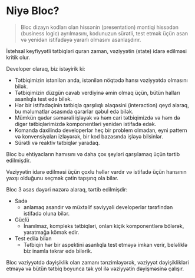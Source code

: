 # Niyə Bloc?

> Bloc dizayn kodları olan hissənin (presentation) məntiqi hissədən (business logic) ayrılmasını, kodunuzun sürətli, test etmək üçün asan və yenidən istifadəyə yararlı olmasını asanlaşdırır.

İstehsal keyfiyyətli tətbiqləri quran zaman, vəziyyətin (state) idarə edilməsi kritik olur.

Developer olaraq, biz istəyirik ki:

-  Tətbiqimizin istənilən anda, istənilən nöqtədə hansı vəziyyətdə olmasını bilək.
- Tətbiqimizin düzgün cavab verdiyinə əmin olmaq üçün, bütün halları asanlıqla test edə bilək.
- Hər bir istifadəçinin tətbiqlə qarşılıqlı əlaqəsini (interaction) qeyd alaraq, bu məlumatlar əsasında qərarlar qəbul edə bilək.
- Mümkün qədər səmərəli işləyək və həm cari tətbiqimizdə və həm də digər tətbiqlərimizdə komponentləri yenidən istifadə edək.
- Komanda daxilində developerlər heç bir problem olmadan, eyni pattern və konvensiyaları izləyərək, bir kod bazasında işləyə bilsinlər.
- Sürətli və reaktiv tətbiqlər yaradaq.

Bloc bu ehtiyacların hamısını və daha çox şeyləri qarşılamaq üçün tərtib edilmişdir.

Vəziyyətin idarə edilməsi üçün çoxlu həllər vardır və istifadə üçün hansının yaxşı olduğunu seçmək çətin tapşırıq ola bilər.

Bloc 3 əsas dəyəri nəzərə alaraq, tərtib edilmişdir:

- Sadə
  - anlamaq asandır və müxtəlif səviyyəli developerlər tərəfindən istifadə oluna bilər.
- Güclü
  - İnanılmaz, kompleks tətbiqləri, onları kiçik komponentlərə bölərək, yaratmağa kömək edir.
- Test edilə bilən
  - Tətbiqin hər bir aspektini asanlıqla test etməyə imkan verir, beləliklə biz inamla təkrar edə bilərik.

Bloc vəziyyətdə dəyişiklik olan zamanı tənzimləyərək, vəziyyət dəyişiklikləri etməyə və bütün tətbiq boyunca tək yol ilə vəziyyətin dəyişməsinə çalışır.
